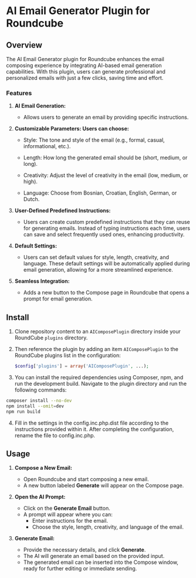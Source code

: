 
# AI Email Generator Plugin for Roundcube

## Overview

The AI Email Generator plugin for Roundcube enhances the email composing experience by integrating AI-based email generation capabilities. With this plugin, users can generate professional and personalized emails with just a few clicks, saving time and effort.

### Features

1. **AI Email Generation:**
    - Allows users to generate an email by providing specific instructions.

2. **Customizable Parameters: Users can choose:**

   - Style: The tone and style of the email (e.g., formal, casual, informational, etc.).

   - Length: How long the generated email should be (short, medium, or long).

   - Creativity: Adjust the level of creativity in the email (low, medium, or high).

   - Language: Choose from Bosnian, Croatian, English, German, or Dutch.
   
3. **User-Defined Predefined Instructions:**
     - Users can create custom predefined instructions that they can reuse for generating emails. Instead of typing instructions each time, users can save and select frequently used ones, enhancing productivity.
4. **Default Settings:**
     - Users can set default values for style, length, creativity, and language. These default settings will be automatically applied during email generation, allowing for a more streamlined experience.
5. **Seamless Integration:**
   - Adds a new button to the Compose page in Roundcube that opens a prompt for email generation.

## Install
1. Clone repository content to an `AIComposePlugin` directory inside your RoundCube `plugins` directory.
2. Then reference the plugin by adding an item `AIComposePlugin` to the RoundCube plugins list in the configuration:

   ```php
   $config['plugins'] = array('AIComposePlugin', ...);
   
3. You can install the required dependencies using Composer, npm, and run the development build. Navigate to the plugin directory and run the following commands:

```bash
composer install --no-dev
npm install --omit=dev
npm run build
```
4. Fill in the settings in the config.inc.php.dist file according to the instructions provided within it. After completing the configuration, rename the file to config.inc.php.
 
## Usage
1. **Compose a New Email:**

    - Open Roundcube and start composing a new email.
    - A new button labeled **Generate** will appear on the Compose page.

2. **Open the AI Prompt:**

    - Click on the **Generate Email** button.
    - A prompt will appear where you can:
        - Enter instructions for the email.
        - Choose the style, length, creativity, and language of the email.

3. **Generate Email:**

    - Provide the necessary details, and click **Generate**.
    - The AI will generate an email based on the provided input.
    - The generated email can be inserted into the Compose window, ready for further editing or immediate sending.
